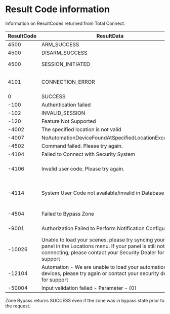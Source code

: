 # Result Code information

Information on ResultCodes returned from Total Connect.

ResultCode | ResultData | Notes
------------ | - | - 
4500 | ARM_SUCCESS |
4500 | DISARM_SUCCESS | 
4500 | SESSION_INITIATED | Session Initiated. Poll for command state update.
4101 | CONNECTION_ERROR | We are unable to connect to the security panel. Please try again later or contact support
0 | SUCCESS | 
-100 | Authentication failed
-102 | INVALID_SESSION |  
-120 | Feature Not Supported | When calling get_zone_details()
-4002 | The specified location is not valid |
-4007 | NoAutomationDeviceFoundAtSpecifiedLocationException |
-4502 | Command failed. Please try again. | Trying to arm system with zone faulted. 
-4104 | Failed to Connect with Security System | 
-4106 | Invalid user code. Please try again. | When disarming.  https://github.com/craigjmidwinter/total-connect-client/issues/85
-4114 | System User Code not available/invalid in Database | https://github.com/craigjmidwinter/total-connect-client/issues/36 Also happens attempting a code for an incorrect location/device.
-4504 | Failed to Bypass Zone | Happens when requesting to bypass a non-existent zone.
-9001 | Authorization Failed to Perform Notification Configuration | Received when trying getAllSensorsMaskStatus
-10026 | Unable to load your scenes, please try syncing your panel in the Locations menu.  If your panel is still not connecting, please contact your Security Dealer for support | 
-12104 | Automation - We are unable to load your automation devices, please try again or contact your security dealer for support | GetAutomationDeviceStatus with location module flag Automation = 0
-50004 | Input validation failed - Parameter - {0} | Bad username and password provided

Zone Bypass returns SUCCESS even if the zone was in bypass state prior to the request.
